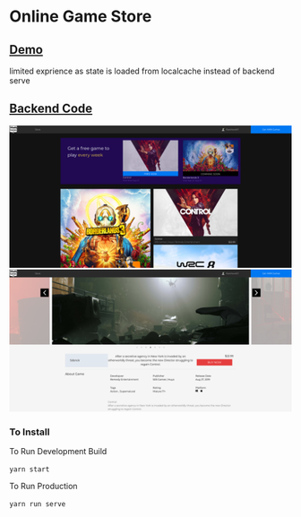 # Online Game Store


## [Demo](https://gamestore.lxz.io)
limited exprience as state is loaded from localcache instead of backend serve

## [Backend Code](https://github.com/Sabarivig/game-store-backend)



![Front Page](static/screenshot.png?raw=true "Front Page")
![Game Store](static/screenshot-gamepage.png?raw=true "Front Page")




### To Install
To Run Development Build 

```yarn start```

To Run Production 

`yarn run serve`
